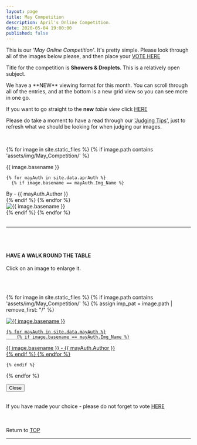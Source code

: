 ```yaml
---
layout: page
title: May Competition
description: April's Online Competition.
date: 2020-05-04 19:00:00
published: false
---
```



This is our _'May Online Competition'_. It's pretty simple. Please look through all of the images below please, and then place your  <a target="_blank" href="https://surveyhero.com/c/d3e7a72b">VOTE HERE</a> 


<p>Title for the competition is <strong>Showers &amp; Droplets</strong>. This is a relatively open subject.</p> 

<p>We have a **NEW** viewing format for this month. You can scroll through all of the entries, and at the bottom is a new grid view so you can see more in one go.</p>

If you want to go straight to the __new__ *table view* click <a href="#tableView">HERE</a>

<!-- <br> -->
<!-- ## !! VOTING IS NOW CLOSED !! -->
<!-- <br> -->

<p>Please do take a moment to have a read through our <a href="{{ site.baseurl }}/Judging_Images/" target="_blank">'Judging Tips'</a>, just to refresh what we should be looking for when judging our images.</p> 



<br>

<!-- This loops through all the images in specified folder -->
{% for image in site.static_files %}
    {% if image.path contains 'assets/img/May_Competition/' %}
<div class="Number">{{ image.basename }}</div>

<!-- This runs and checks if there is a matching author in the file -->
    {% for mayAuth in site.data.aprAuth %}
      {% if image.basename == mayAuth.Img_Name %}
<div class="subName">By - {{ mayAuth.Author }}</div>
      {% endif %}
    {% endfor %}


<div>
    <img class="col three Comp_Img" src="{{ site.baseurl }}{{ image.path }}" alt="{{ image.basename }}">
</div>
    {% endif %}
{% endfor %}



<br>
<br>

<hr id="tableView">

<br>
<br>

<div class="col three caption">
    <h4>HAVE A WALK ROUND THE TABLE </h4>
    <p>Click on an image to enlarge it.</p>    
</div>

<br>
<br>

<!-- MASONARY GRID -->
<div class="full-width">
	<div class="grid">

{% for image in site.static_files %}
    {% if image.path contains 'assets/img/May_Competition/' %}
        {% assign imp_pat = image.path | remove_first: "/" %}
<div class="grid__item" data-size="1280x1280">  
    <a href="{{ site.baseurl }}{{ image.path }}" class="img-wrap" alt="{{ image.basename }}">
        <img src="{{ site.baseurl }}{{ image.path }}" alt="{{ image.basename }}" />

    {% for mayAuth in site.data.mayAuth %}
        {% if image.basename == mayAuth.Img_Name %}
<div class="description description--grid">{{ image.basename }} - {{ mayAuth.Author }}</div>
        {% endif %}
    {% endfor %}

</a>
</div>

    {% endif %}
{% endfor %}
	</div>

<!-- /grid -->
<div class="preview">
	<button class="action action--close"><i class="fa fa-times"></i><span class="text-hidden">Close</span></button>
	<div class="description description--preview"></div>
</div>
</div>
<!-- MASONARY GRID END -->

<br>

<p>If you have made your choice - please do not forget to vote <a target="_blank" href="https://surveyhero.com/c/d3e7a72b">HERE</a></p>

<br>
<br>

<div class="col three caption">
    Return to <a href="#top">TOP</a>
</div>

<hr>





